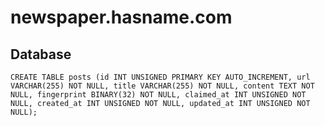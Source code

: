 # newspaper.hasname.com

## Database

    CREATE TABLE posts (id INT UNSIGNED PRIMARY KEY AUTO_INCREMENT, url VARCHAR(255) NOT NULL, title VARCHAR(255) NOT NULL, content TEXT NOT NULL, fingerprint BINARY(32) NOT NULL, claimed_at INT UNSIGNED NOT NULL, created_at INT UNSIGNED NOT NULL, updated_at INT UNSIGNED NOT NULL);

